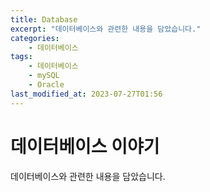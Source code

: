 ```yaml
---
title: Database
excerpt: "데이터베이스와 관련한 내용을 담았습니다."
categories:
    - 데이터베이스
tags:
    - 데이터베이스
    - mySQL
    - Oracle
last_modified_at: 2023-07-27T01:56
---
```


# 데이터베이스 이야기

데이터베이스와 관련한 내용을 담았습니다.